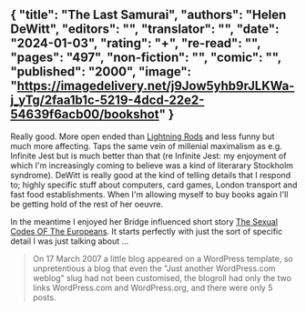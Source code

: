{
 "title": "The Last Samurai",
 "authors": "Helen DeWitt",
 "editors": "",
 "translator": "",
 "date": "2024-01-03",
 "rating": "+",
 "re-read": "",
 "pages": "497",
 "non-fiction": "",
 "comic": "",
 "published": "2000",
 "image": "https://imagedelivery.net/j9Jow5yhb9rJLKWa-j_yTg/2faa1b1c-5219-4dcd-22e2-54639f6acb00/bookshot"
}
---

Really good. More open ended than [Lightning Rods](book-Lightning-Rods(2011)) and less funny but much more affecting. Taps the same vein of millenial maximalism as e.g. Infinite Jest but is much better than that (re Infinite Jest: my enjoyment of which I'm increasingly coming to believe was a kind of literarary Stockholm syndrome). DeWitt is really good at the kind of telling details that I respond to; highly specific stuff about computers, card games, London transport and fast food establishments. When I'm allowing myself to buy books again I'll be getting hold of the rest of her oeuvre.

In the meantime I enjoyed her Bridge influenced short story [The Sexual Codes OF The Europeans](https://evergreenreview.com/read/sexual-codes-of-the-europeans/). It starts perfectly with just the sort of specific detail I was just talking about ...

>On 17 March 2007 a little blog appeared on a WordPress template, so unpretentious a blog that even the "Just another WordPress.com weblog" slug had not been customised, the blogroll had only the two links WordPress.com and WordPress.org, and there were only 5 posts.

